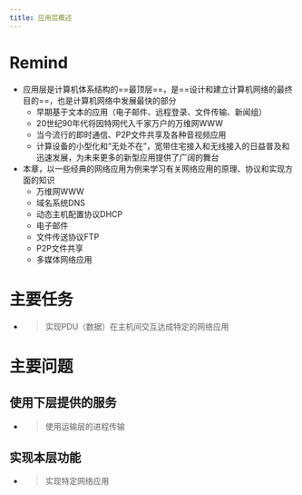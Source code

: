 ```yaml
---
title: 应用层概述
---
```




# Remind

- 应用层是计算机体系结构的==最顶层==，是==设计和建立计算机网络的最终目的==，也是计算机网络中发展最快的部分
  - 早期基于文本的应用（电子邮件、远程登录、文件传输、新闻组）
  - 20世纪90年代将因特网代入千家万户的万维网WWW
  - 当今流行的即时通信、P2P文件共享及各种音视频应用
  - 计算设备的小型化和“无处不在”，宽带住宅接入和无线接入的日益普及和迅速发展，为未来更多的新型应用提供了广阔的舞台
- 本章，以一些经典的网络应用为例来学习有关网络应用的原理、协议和实现方面的知识
  - 万维网WWW
  - 域名系统DNS
  - 动态主机配置协议DHCP
  - 电子邮件
  - 文件传送协议FTP
  - P2P文件共享
  - 多媒体网络应用

# 主要任务

- > 实现PDU（数据）在主机间交互达成特定的网络应用

# 主要问题

## 使用下层提供的服务

- > 使用运输层的进程传输

## 实现本层功能

- > 实现特定网络应用